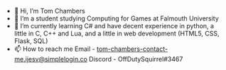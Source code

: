 - 👋 Hi, I’m Tom Chambers
- 💞️ I’m a student studying Computing for Games at Falmouth University
- 🌱 I’m currently learning C# and have decent experience in python, a little in C, C++ and Lua, and a little in web development (HTML5, CSS, Flask, SQL)
- 📫 How to reach me
  Email - tom-chambers-contact-me.ijesv@simplelogin.co
  Discord - OffDutySquirrel#3467

